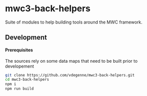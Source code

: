 # mwc3-back-helpers

Suite of modules to help building tools around the MWC framework.

## Development

#### Prerequisites

The sources rely on some data maps that need to be built prior to developement

```bash
git clone https://github.com/vdegenne/mwc3-back-helpers.git
cd mwc3-back-helpers
npm i
npm run build
```
